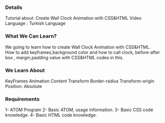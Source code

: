 ### Details

Tutorial about: Create Wall Clock Animation with CSS&HTML 
Video Language : Turkish Language


### What We Can Learn?
We going to learn how to create Wall Clock Animation with CSS&HTML. How to add keyframes,background color and how to call
clock, before-after box , margin,padding value with CSS&HTML codes in this.

### We Learn About
KeyFrames
Animation
Content
Transform
Border-radius
Transform-origin
Position: Absolute
### Requirements

1- ATOM Program
2- Basic ATOM, usage information.
3- Basic CSS code knowledge.
4- Basic HTML code knowledge.
